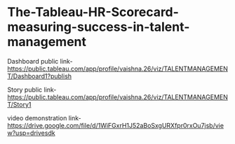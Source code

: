 # The-Tableau-HR-Scorecard-measuring-success-in-talent-management


Dashboard public link-https://public.tableau.com/app/profile/vaishna.26/viz/TALENTMANAGEMENT/Dashboard1?publish

Story public link-https://public.tableau.com/app/profile/vaishna.26/viz/TALENTMANAGEMENT/Story1

video demonstration link-https://drive.google.com/file/d/1WiFGxrH1J52aBoSxgURXfpr0rxOu7jsb/view?usp=drivesdk
